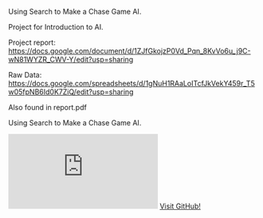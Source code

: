 Using Search to Make a Chase Game AI.

Project for Introduction to AI.

Project report:
https://docs.google.com/document/d/1ZJfGkojzP0Vd_Pqn_8KvVo6u_j9C-wN81WYZR_CWV-Y/edit?usp=sharing

Raw Data:
https://docs.google.com/spreadsheets/d/1gNuH1RAaLoITcfJkVekY459r_T5w05fpNB6Id0K7ZiQ/edit?usp=sharing

Also found in report.pdf

Using Search to Make a Chase Game AI.

![Report](https://github.com/brusci/BestSearchEver/blob/master/report.pdf)
[Visit GitHub!](https://www.github.com)

